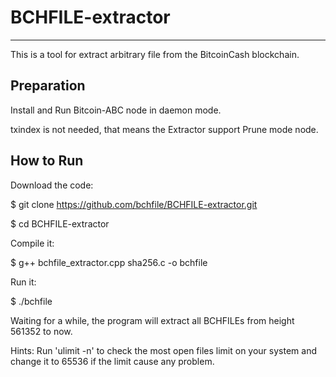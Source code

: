 # BCHFILE-extractor
---------------
This is a tool for extract arbitrary file from the BitcoinCash blockchain.

Preparation
---------------
Install and Run Bitcoin-ABC node in daemon mode.

txindex is not needed, that means the Extractor support Prune mode node.

How to Run
---------------
Download the code:

$ git clone https://github.com/bchfile/BCHFILE-extractor.git

$ cd BCHFILE-extractor

Compile it:

$ g++ bchfile_extractor.cpp sha256.c -o bchfile

Run it:

$ ./bchfile

Waiting for a while, the program will extract all BCHFILEs from height 561352 to now.

Hints: Run 'ulimit -n' to check the most open files limit on your system and change it to 65536 if the limit cause any problem.
